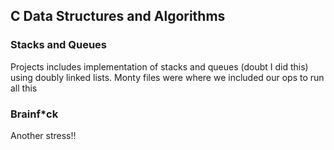 ## C Data Structures and Algorithms
### Stacks and Queues
Projects includes implementation of stacks and queues (doubt I did this) using doubly linked lists. Monty files were where we included our ops to run all this

### Brainf\*ck
Another stress!!
